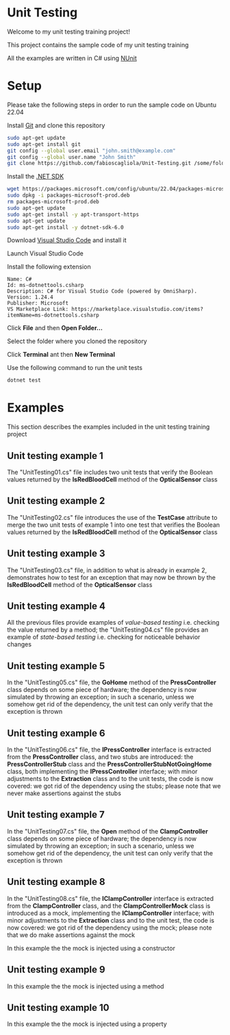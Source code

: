 # Unit Testing

Welcome to my unit testing training project!

This project contains the sample code of my unit testing training

All the examples are written in C# using [NUnit](https://nunit.org)

# Setup

Please take the following steps in order to run the sample code on Ubuntu 22.04

Install [Git](https://git-scm.com) and clone this repository

```bash
sudo apt-get update
sudo apt-get install git
git config --global user.email "john.smith@example.com"
git config --global user.name "John Smith"
git clone https://github.com/fabioscagliola/Unit-Testing.git /some/folder
```

Install the [.NET SDK](https://docs.microsoft.com/en-us/dotnet/core/install/linux-ubuntu)

```bash
wget https://packages.microsoft.com/config/ubuntu/22.04/packages-microsoft-prod.deb -O packages-microsoft-prod.deb
sudo dpkg -i packages-microsoft-prod.deb
rm packages-microsoft-prod.deb
sudo apt-get update
sudo apt-get install -y apt-transport-https
sudo apt-get update
sudo apt-get install -y dotnet-sdk-6.0
```

Download [Visual Studio Code](https://code.visualstudio.com) and install it

Launch Visual Studio Code

Install the following extension

```
Name: C#
Id: ms-dotnettools.csharp
Description: C# for Visual Studio Code (powered by OmniSharp).
Version: 1.24.4
Publisher: Microsoft
VS Marketplace Link: https://marketplace.visualstudio.com/items?itemName=ms-dotnettools.csharp
```

Click **File** and then **Open Folder...**

Select the folder where you cloned the repository

Click **Terminal** ant then **New Terminal**

Use the following command to run the unit tests

```bash
dotnet test
```

# Examples

This section describes the examples included in the unit testing training project

## Unit testing example 1 

The "UnitTesting01.cs" file includes two unit tests that verify the Boolean 
values returned by the **IsRedBloodCell** method of the **OpticalSensor** class 

## Unit testing example 2 

The "UnitTesting02.cs" file introduces the use of the **TestCase** attribute to 
merge the two unit tests of example 1 into one test that verifies the Boolean 
values returned by the **IsRedBloodCell** method of the **OpticalSensor** class 

## Unit testing example 3 

The "UnitTesting03.cs" file, in addition to what is already in example 2, 
demonstrates how to test for an exception that may now be thrown by the 
**IsRedBloodCell** method of the **OpticalSensor** class 

## Unit testing example 4 

All the previous files provide examples of *value-based testing* i.e. checking 
the value returned by a method; the "UnitTesting04.cs" file provides an example 
of *state-based testing* i.e. checking for noticeable behavior changes 

## Unit testing example 5 

In the "UnitTesting05.cs" file, the **GoHome** method of the **PressController** 
class depends on some piece of hardware; the dependency is now simulated by 
throwing an exception; in such a scenario, unless we somehow get rid of the 
dependency, the unit test can only verify that the exception is thrown 

## Unit testing example 6 

In the "UnitTesting06.cs" file, the **IPressController** interface is extracted 
from the **PressController** class, and two stubs are introduced: the 
**PressControllerStub** class and the **PressControllerStubNotGoingHome** class, 
both implementing the **IPressController** interface; with minor adjustments to 
the **Extraction** class and to the unit tests, the code is now covered: we got 
rid of the dependency using the stubs; please note that we never make assertions 
against the stubs 

## Unit testing example 7 

In the "UnitTesting07.cs" file, the **Open** method of the **ClampController** 
class depends on some piece of hardware; the dependency is now simulated by 
throwing an exception; in such a scenario, unless we somehow get rid of the 
dependency, the unit test can only verify that the exception is thrown 

## Unit testing example 8 

In the "UnitTesting08.cs" file, the **IClampController** interface is extracted 
from the **ClampController** class, and the **ClampControllerMock** class is 
introduced as a mock, implementing the **IClampController** interface; with 
minor adjustments to the **Extraction** class and to the unit test, the code is 
now covered: we got rid of the dependency using the mock; please note that we do 
make assertions against the mock 

In this example the the mock is injected using a constructor 

## Unit testing example 9 

In this example the the mock is injected using a method 

## Unit testing example 10 

In this example the the mock is injected using a property 

